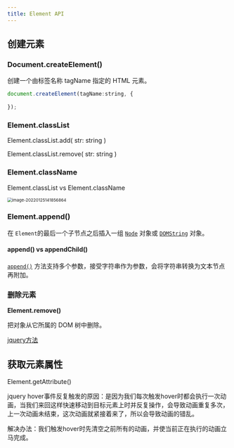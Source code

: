 ```yaml
---
title: Element API
---
```


## 创建元素

### Document.createElement()

创建一个由标签名称 tagName 指定的 HTML 元素。

```js
document.createElement(tagName:string, {
	
});
```



### Element.classList

Element.classList.add( str: string )

Element.classList.remove( str: string )

### Element.className

Element.classList vs Element.className

<img src="https://minimax-1256590847.cos.ap-shanghai.myqcloud.com/img/image-20220125141856864.png" alt="image-20220125141856864" style="zoom:67%;" />



### Element.append()

在 `Element`的最后一个子节点之后插入一组 [`Node`](https://developer.mozilla.org/zh-CN/docs/Web/API/Node) 对象或 [`DOMString`](https://developer.mozilla.org/zh-CN/docs/Web/API/DOMString) 对象。



#### append() vs appendChild()

[`append()`](https://developer.mozilla.org/en-US/docs/Web/API/Element/append) 方法支持多个参数，接受字符串作为参数，会将字符串转换为文本节点再附加。



### 删除元素

**Element.remove()**

把对象从它所属的 DOM 树中删除。

[jquery方法](https://www.jquery123.com/remove/)



## 获取元素属性

Element.getAttribute()



jquery hover事件反复触发的原因：是因为我们每次触发hover时都会执行一次动画，当我们来回这样快速移动到目标元素上时并反复操作，会导致动画重复多次，上一次动画未结束，这次动画就紧接着来了，所以会导致动画的错乱。

解决办法：我们触发hover时先清空之前所有的动画，并使当前正在执行的动画立马完成。
